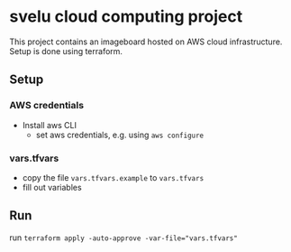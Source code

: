 # svelu cloud computing project

This project contains an imageboard hosted on AWS cloud infrastructure. Setup is done using terraform.

## Setup

### AWS credentials

- Install aws CLI
  - set aws credentials, e.g. using `aws configure`


### vars.tfvars
- copy the file `vars.tfvars.example` to `vars.tfvars`
- fill out variables


## Run

run `terraform apply -auto-approve -var-file="vars.tfvars"`
